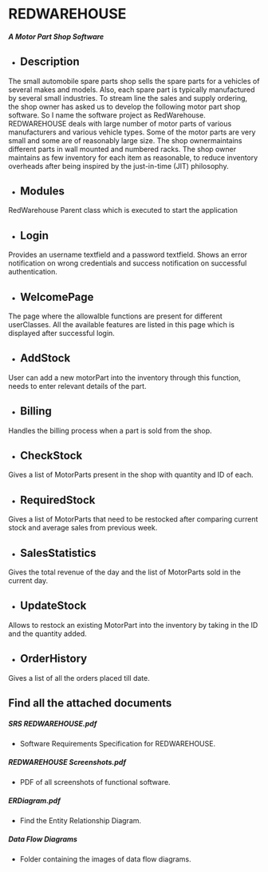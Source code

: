 # REDWAREHOUSE
##### A Motor Part Shop Software
- ## Description
The small automobile spare parts shop sells the spare parts for a vehicles of several makes and models. Also, each spare part is typically manufactured by several small industries. To stream line the sales and supply ordering, the shop owner has asked us to develop the following motor part shop software. So I name the software project as RedWarehouse. <br />
REDWAREHOUSE deals with large number of motor parts of various manufacturers and various vehicle types. Some of the motor parts are very small and some are of reasonably large size. The shop ownermaintains different parts in wall mounted and numbered racks. The shop owner maintains as few inventory for each item as reasonable, to reduce inventory overheads after being inspired by the just-in-time (JIT) philosophy.

- ## Modules
RedWarehouse
Parent class which is executed to start the application

- ## Login
Provides an username textfield and a password textfield. Shows an error notification on wrong credentials and success notification on successful authentication.

- ## WelcomePage
The page where the allowalble functions are present for different userClasses.
All the available features are listed in this page which is displayed after successful login.

- ## AddStock
User can add a new motorPart into the inventory through this function, needs to enter relevant details of the part.

- ## Billing
Handles the billing process when a part is sold from the shop.

- ## CheckStock
Gives a list of MotorParts present in the shop with quantity and ID of each.

- ## RequiredStock
Gives a list of MotorParts that need to be restocked after comparing current stock and average sales from previous week.

- ## SalesStatistics
Gives the total revenue of the day and the list of MotorParts sold in the current day.

- ## UpdateStock
Allows to restock an existing MotorPart into the inventory by taking in the ID and the quantity added.

- ## OrderHistory
Gives a list of all the orders placed till date.

## Find all the attached documents
##### SRS REDWAREHOUSE.pdf
- Software Requirements Specification for REDWAREHOUSE.
##### REDWAREHOUSE Screenshots.pdf 
- PDF of all screenshots of functional software.
##### ERDiagram.pdf 
- Find the Entity Relationship Diagram.
##### Data Flow Diagrams 
- Folder containing the images of data flow diagrams.

